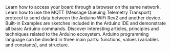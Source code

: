 <EssentialsColumn title="Tutorials for UNO WiFI Rev 2">
<EssentialElement title="Host a web server on the Arduino UNO WiFi Rev2" type="tutorial" link="/tutorials/uno-wifi-rev2/uno-wifi-r2-hosting-a-webserver">
    Learn how to access your board through a browser on the same network.
  </EssentialElement>

<EssentialElement title="Sending data over MQTT" type="tutorial" link="/tutorials/uno-wifi-rev2/uno-wifi-r2-mqtt-device-to-device">
    Learn how to use the MQTT (Message Queuing Telemetry Transport) protocol to send data between the Arduino WiFi Rev2 and another device.
  </EssentialElement>
</EssentialsColumn>

<EssentialsColumn title="Arduino Basics">
  <EssentialElement title="Built-in Examples" type="tutorial" link="/built-in-examples/">
    Built-in Examples are sketches included in the Arduino IDE and demonstrate all basic Arduino commands.
  </EssentialElement>
  <EssentialElement title="Learn" type="resource" link="/learn">
    Discover interesting articles, principles and techniques related to the Arduino ecosystem.
  </EssentialElement>
  <EssentialElement title="Language References" type="resource" link="https://www.arduino.cc/reference/en/">
  Arduino programming language can be divided in three main parts: functions, values (variables and constants), and structure.
  </EssentialElement>
</EssentialsColumn>